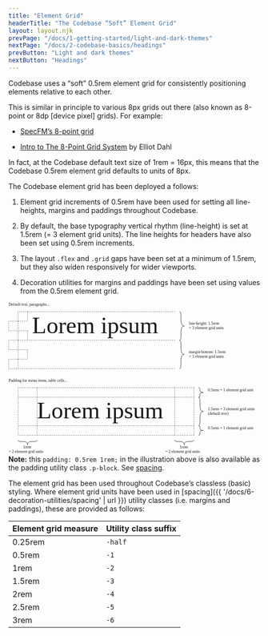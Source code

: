 ```yaml
---
title: "Element Grid"
headerTitle: "The Codebase “Soft” Element Grid"
layout: layout.njk
prevPage: "/docs/1-getting-started/light-and-dark-themes"
nextPage: "/docs/2-codebase-basics/headings"
prevButton: "Light and dark themes"
nextButton: "Headings"
---
```


<p class="t-lg t-thin">Codebase uses a “soft” 0.5rem element grid for consistently positioning elements relative to each other.</p>

This is similar in principle to various 8px grids out there (also known as 8-point or 8dp [device pixel] grids). For example:

* [SpecFM’s 8-point grid](https://spec.fm/specifics/8-pt-grid)

* [Intro to The 8-Point Grid System](https://builttoadapt.io/intro-to-the-8-point-grid-system-d2573cde8632) by Elliot Dahl

In fact, at the Codebase default text size of 1rem = 16px, this means that the Codebase 0.5rem element grid defaults to units of 8px.

The Codebase element grid has been deployed a follows:

1. Element grid increments of 0.5rem have been used for setting all line-heights, margins and paddings throughout Codebase.

2. By default, the base typography vertical rhythm (line-height) is set at 1.5rem (= 3 element grid units). 
 The line heights for headers have also been set using 0.5rem increments.

3. The layout `.flex` and `.grid` gaps have been set at a minimum of 1.5rem, but they also widen responsively for wider viewports.

4. Decoration utilities for margins and paddings have been set using values from the 0.5rem element grid.

<div class="container-grid-full-bleed my-responsive">
<div class="container-grid container-grid-md">
<svg xmlns="http://www.w3.org/2000/svg" viewBox="0 0 1274.281 771.306"><path d="M97 48.003v48M97 48.003H49.276M49.276 48.003v48M49.276 96.003H97M49.276 96.003v48M49.276 96.003H1.552M1 96.003v48M1.552 144.003h47.724M97 144.003v48M97 144.003H49.276M49.276 144.003v48M49.276 192.003H97M49.276 192.003v48M49.276 192.003H1.552M1 192.003v48M1.552 240.003h47.724M96.448 240.003v48M96.448 240.003H48.724M48.724 240.003v48M48.724 288.003h47.724M48.724 288.003v48M48.724 288.003H1M1 288.003v48M1 336.003h47.724M841.276 48.003H97M841.276 192.003H97M841.276 336.003H48.724" stroke="currentColor" stroke-width="1.562" stroke-dasharray="4.684,4.684" fill="none"/><text transform="matrix(5.67 0 0 5.67 118.898 14.175)"><tspan x="-20.797" y=".5" font-family="ArialMT" font-size="3.528" fill="currentColor">Default text, paragraphs...</tspan></text><text transform="matrix(5.67 0 0 5.67 466.669 118.869)"><tspan x="-61.188" y="6.5" font-family="ArialMT" font-size="21" fill="currentColor">Lorem ipsum</tspan></text><path d="M865 48.003c17.974 0-5.75 72 24.276 72-29.92 0-6.302 72-24.276 72m0 0M865 192.003c17.974 0-5.75 72 24.276 72-29.92 0-6.302 72-24.276 72m0 0" stroke="currentColor" stroke-width="2" fill="none"/><path d="M145 432.003v240M49 432.003v240M938.224 432.003H49M937.276 624.003H49M938.224 672.003H49" stroke="currentColor" stroke-width="1.562" stroke-dasharray="4.684,4.684" fill="none"/><text transform="matrix(5.67 0 0 5.67 167.813 398.175)"><tspan x="-29.424" y=".5" font-family="ArialMT" font-size="3.528" fill="currentColor">Padding for menu items, table cells...</tspan></text><text transform="matrix(5.67 0 0 5.67 491.893 550.869)"><tspan x="-61.188" y="6.5" font-family="ArialMT" font-size="21" fill="currentColor">Lorem ipsum</tspan></text><path d="M961 432.003c17.974 0-5.75 24 24.276 24-29.92 0-6.302 24-24.276 24m0 0M961 480.003c17.974 0-5.75 72 24.276 72-29.92 0-6.302 72-24.276 72m0 0" stroke="currentColor" stroke-width="2" fill="none"/><path d="M937.276 480.003H49M938.224 432.003v240M841 432.003v240" stroke="currentColor" stroke-width="1.562" stroke-dasharray="4.684,4.684" fill="none"/><path d="M961 624.003c17.974 0-5.75 24 24.276 24-29.92 0-6.302 24-24.276 24m0 0" stroke="currentColor" stroke-width="2" fill="none"/><text transform="matrix(5.67 0 0 5.67 998.659 110.177)"><tspan x="-15.11" y=".5" font-family="ArialMT" font-size="3.528" fill="currentColor">line-height: 1.5rem</tspan></text><text transform="matrix(5.67 0 0 5.67 1011.728 132.857)"><tspan x="-17.415" y=".5" font-family="ArialMT" font-size="3.528" fill="currentColor">= 3 element grid units</tspan></text><text transform="matrix(5.67 0 0 5.67 1016.988 254.177)"><tspan x="-18.342" y=".5" font-family="ArialMT" font-size="3.528" fill="currentColor">margin-bottom: 1.5rem</tspan></text><text transform="matrix(5.67 0 0 5.67 1011.728 276.857)"><tspan x="-17.415" y=".5" font-family="ArialMT" font-size="3.528" fill="currentColor">= 3 element grid units</tspan></text><text transform="matrix(5.67 0 0 5.67 1136.63 446.175)"><tspan x="-22.513" y=".5" font-family="ArialMT" font-size="3.528" fill="currentColor">0.5rem = 1 element grid unit</tspan></text><text transform="matrix(5.67 0 0 5.67 1136.63 638.175)"><tspan x="-22.513" y=".5" font-family="ArialMT" font-size="3.528" fill="currentColor">0.5rem = 1 element grid unit</tspan></text><text transform="matrix(5.67 0 0 5.67 1141.631 542.177)"><tspan x="-23.395" y=".5" font-family="ArialMT" font-size="3.528" fill="currentColor">1.5rem = 3 element grid units</tspan></text><text transform="matrix(5.67 0 0 5.67 1067.409 564.857)"><tspan x="-10.304" y=".5" font-family="ArialMT" font-size="3.528" fill="currentColor">(default text)</tspan></text><path d="M937 696.003c0 17.974-48-5.75-48 24.276 0-29.92-48-6.302-48-24.276m0 0" stroke="currentColor" stroke-width="2" fill="none"/><g><text transform="matrix(5.67 0 0 5.67 891.835 734.451)"><tspan x="-4.519" y=".5" font-family="ArialMT" font-size="3.528" fill="currentColor">1rem </tspan></text><text transform="matrix(5.67 0 0 5.67 891.839 757.131)"><tspan x="-17.415" y=".5" font-family="ArialMT" font-size="3.528" fill="currentColor">= 2 element grid units</tspan></text></g><path d="M145 696.003c0 17.974-48-5.75-48 24.276 0-29.92-48-6.302-48-24.276m0 0" stroke="currentColor" stroke-width="2" fill="none"/><g><text transform="matrix(5.67 0 0 5.67 99.835 734.451)"><tspan x="-4.519" y=".5" font-family="ArialMT" font-size="3.528" fill="currentColor">1rem </tspan></text><text transform="matrix(5.67 0 0 5.67 99.839 757.131)"><tspan x="-17.415" y=".5" font-family="ArialMT" font-size="3.528" fill="currentColor">= 2 element grid units</tspan></text></g></svg></div>
</div>

<div class="mb-3 panel-responsive bl-heavy b-color-primary bg-color-primary-alt">
<strong>Note:</strong> this <code>padding: 0.5rem 1rem;</code> in the illustration above is also available as the padding utility class <code>.p-block</code>. See <a href="/codebase-4/docs/6-decoration-utilities/spacing">spacing</a>.
</div>

The element grid has been used throughout Codebase’s classless (basic) styling. Where element grid units have been used in [spacing]({{ '/docs/6-decoration-utilities/spacing' | url }}) utility classes (i.e. margins and paddings), these are provided as follows:

<table class="table">
  <thead>
    <tr>
      <th>Element grid measure</th>
      <th>Utility class suffix</th>
    </tr>
  </thead>
  <tbody>
    <tr>
      <td>0.25rem</td>
      <td><code>-half</code></td>
    </tr>
    <tr>
      <td>0.5rem</td>
      <td><code>-1</code></td>
    </tr>
    <tr>
      <td>1rem</td>
      <td><code>-2</code></td>
    </tr>
    <tr>
      <td>1.5rem</td>
      <td><code>-3</code></td>
    </tr>
    <tr>
      <td>2rem</td>
      <td><code>-4</code></td>
    </tr>
    <tr>
      <td>2.5rem</td>
      <td><code>-5</code></td>
    </tr>
    <tr>
      <td>3rem</td>
      <td><code>-6</code></td>
    </tr>
  </tbody>
</table>